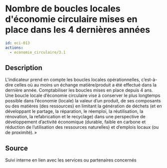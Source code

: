# Nombre de boucles locales d'économie circulaire mises en place dans les 4 dernières années
```yaml
id: eci-013
actions:
  - economie_circulaire/3.1
```
## Description
L'indicateur prend en compte les boucles locales opérationnelles, c’est-à-dire celles où au moins un échange matière/produit a été effectué dans la dernière année. Comptabiliser les boucles mises en place depuis 4 ans.
Une boucle locale d’économie circulaire vise à conserver le plus longtemps possible dans l’économie (locale) la valeur d’un produit, de ses composants ou des matières (des ressources) en limitant la génération de déchets (et en développant le partage, la réparation, le réemploi, la réutilisation, la rénovation, la refabrication et le recyclage) dans une perspective de développement d’activité économique (durable, faible en carbone et réduction de l’utilisation des ressources naturelles) et d’emplois locaux (ou de proximité). »

## Source
Suivi interne en lien avec les services ou partenaires concernés

